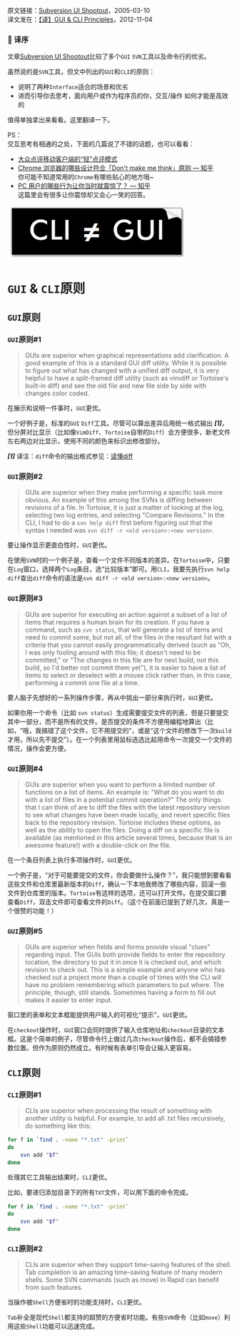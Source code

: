 原文链接：[Subversion UI Shootout](http://onlamp.com/pub/a/onlamp/2005/03/10/svn_uis.html "Subversion UI Shootout")，2005-03-10  
译文发在：[【译】GUI & CLI Principles](http://oldratlee.com/post/2012-11-04/gui-cli-principles)，2012-11-04

### 🍎 译序

文章[Subversion UI Shootout](http://onlamp.com/pub/a/onlamp/2005/03/10/svn_uis.html "Subversion UI Shootout")比较了多个`GUI` `SVN`工具以及命令行的优劣。

虽然说的是`SVN`工具，但文中列出的`GUI`和`CLI`的原则：

- 说明了两种`Interface`适合的场景和优劣
- 进而引导你去思考，面向用户或作为程序员的你，交互/操作 如何才能是高效的

值得单独拿出来看看。这里翻译一下。

PS：  
交互思考有相通的之处，下面的几篇说了不错的话题，也可以看看：

- [大众点评移动客户端的“轻”点评模式](http://ifredric.me/post/2012-10-31/dianping_test_2 "大众点评移动客户端的“轻”点评模式")
- [Chrome 浏览器的哪些设计符合「Don't make me think」原则 — 知乎](http://www.zhihu.com/question/20564451 "Chrome 浏览器的哪些设计符合「Don't make me think」原则")  
    你可能不知道常用的`Chrome`有哪些贴心的地方哦~
- [PC 用户的哪些行为让你当时就震惊了？ — 知乎](http://www.zhihu.com/question/20100408 "PC 用户的哪些行为让你当时就震惊了？")  
    这篇里会有很多让你震惊却又会心一笑的回答。

![GUI vs. CLI](cli_ne_gui.jpg "GUI vs. CLI")

`GUI` & `CLI`原则
========================

`GUI`原则
-------------------

### `GUI`原则#1

>GUIs are superior when graphical representations add clarification. A good example of this is a standard GUI diff utility. While it is possible to figure out what has changed with a unified diff output, it is very helpful to have a split-framed diff utility (such as vimdiff or Tortoise's built-in diff) and see the old file and new file side by side with changes color coded.

在展示和说明一件事时，`GUI`更优。

一个好例子是，标准的`GUI` `Diff`工具。尽管可以算出差异后用统一格式输出 **_[1]_**，但分屏对比显示（比如像`VimDiff`、`Tortoise`自带的`Diff`）会方便很多，新老文件左右两边对比显示，使用不同的颜色来标识出修改部分。

**_[1]_** 译注：`diff`命令的输出格式参见：[读懂diff](http://www.ruanyifeng.com/blog/2012/08/how_to_read_diff.html "读懂diff")

### `GUI`原则#2

>GUIs are superior when they make performing a specific task more obvious. An example of this among the SVNs is diffing between revisions of a file. In Tortoise, it is just a matter of looking at the log, selecting two log entries, and selecting "Compare Revisions." In the CLI, I had to do a `svn help diff` first before figuring out that the syntax I needed was `svn diff -r <old version>:<new version>`.

要让操作显示更直白性时，`GUI`更优。

在使用`SVN`时的一个例子是，查看一个文件不同版本的差异。在`Tortoise`中，只要在`Log`窗口，选择两个`Log`条目，选“比较版本”即可。用`CLI`，我要先执行`svn help diff`查出`diff`命令的语法是`svn diff -r <old version>:<new version>`。

### `GUI`原则#3

>GUIs are superior for executing an action against a subset of a list of items that requires a human brain for its creation. If you have a command, such as `svn status`, that will generate a list of items and need to commit some, but not all, of the files in the resultant list with a criteria that you cannot easily programmatically derived (such as "Oh, I was only fooling around with this file; it doesn't need to be committed," or "The changes in this file are for next build, not this build, so I'd better not commit them yet"), it is easier to have a list of items to select or deselect with a mouse click rather than, in this case, performing a commit one file at a time.

要人脑子先想好的一系列操作步骤，再从中挑出一部分来执行时，`GUI`更优。

如果你用一个命令（比如 `svn status`）生成需要提交文件的列表，但是只要提交其中一部分，而不是所有的文件。是否提交的条件不方便用编程地算出（比如，“哦，我搞错了这个文件，它不用提交的”，或是“这个文件的修改下一次`build`才用，所以先不提交”）。在一个列表里用鼠标选选比起用命令一次提交一个文件的情况，操作会更方便。

### `GUI`原则#4

>GUIs are superior when you want to perform a limited number of functions on a list of items. An example is: "What do you want to do with a list of files in a potential commit operation?" The only things that I can think of are to diff the files with the latest repository version to see what changes have been made locally, and revert specific files back to the repository revision. Tortoise includes these options, as well as the ability to open the files. Doing a diff on a specific file is available (as mentioned in this article several times, because that is an awesome feature!) with a double-click on the file.

在一个条目列表上执行多项操作时，`GUI`更优。

一个例子是，“对于可能要提交的文件，你会要做什么操作？”，我只能想到要看看这些文件和仓库里最新版本的`Diff`，确认一下本地我修改了哪些内容，回滚一些文件到仓库里的版本。`Tortoise`有这样的选项，还可以打开文件。在提交窗口要查看`Diff`，双击文件即可查看文件的`Diff`。（这个在前面已提到了好几次，真是一个很赞的功能！）

### `GUI`原则#5

>GUIs are superior when fields and forms provide visual "clues" regarding input. The GUIs both provide fields to enter the repository location, the directory to put it in once it is checked out, and which revision to check out. This is a simple example and anyone who has checked out a project more than a couple of times with the CLI will have no problem remembering which parameters to put where. The principle, though, still stands. Sometimes having a form to fill out makes it easier to enter input.

窗口里的表单和文本框能提供用户输入的可视化“提示”，`GUI`更优。

在`checkout`操作时，`GUI`窗口会同时提供了输入仓库地址和`checkout`目录的文本框。这是个简单的例子，尽管命令行上做过几次`checkout`操作后，都不会搞错参数位置。但作为原则仍然成立。有时候有表单引导会让输入更容易。

`CLI`原则
-----------------

### `CLI`原则#1

>CLIs are superior when processing the result of something with another utility is helpful. For example, to add all .txt files recursively, do something like this:

```bash
for f in `find . -name "*.txt" -print`
do
    svn add "$f"
done
```

处理其它工具输出结果时，`CLI`更优。

比如，要递归添加目录下的所有`TXT`文件，可以用下面的命令完成。

```bash
for f in `find . -name "*.txt" -print`
do
    svn add "$f"
done
```

### `CLI`原则#2

>CLIs are superior when they support time-saving features of the shell. Tab completion is an amazing time-saving feature of many modern shells. Some SVN commands (such as move) in Rapid can benefit from such features.

当操作被`Shell`方便省时的功能支持时，`CLI`更优。

`Tab`补全是现代`Shell`都支持的超赞的方便省时功能。有些`SVN`命令（比如`move`）利用这些`Shell`功能可以迅速完成。
